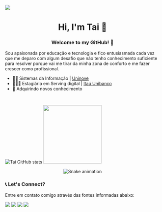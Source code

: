 ![](https://komarev.com/ghpvc/?username=Taiianesilva&color=dd7cae)
<h1 align="center">
     Hi, I'm Tai  🤗
</h1>
<h3 align="center"> Welcome to my GitHub! 🥰 </h3> 

Sou apaixonada por educação e tecnologia e fico entusiasmada cada vez que me deparo com algum desafio que não tenho conhecimento suficiente para resolver porque vai me tirar da minha zona de conforto e me fazer crescer como profissional. 

- 👩‍🎓 Sistemas da Informação | [Uninove](https://www.uninove.br/)
- 👩🏻‍💻 Estagiária em Serving digital | [Itaú Unibanco](https://www.itau.com.br/)
- 🌱 Adquirindo novos conhecimento

<br>



![Tai GitHub stats](https://github-readme-stats.vercel.app/api?username=Taiianesilva&show_icons=true&theme=panda)
<img height = "190em" src = "https://github-readme-stats.vercel.app/api/top-langs/?username=Taiianesilva&layout=compact&langs_count=7&theme=panda"/>  
 
   <div align="center">
  
  ![Snake animation](https://github.com/Taiianesilva/Taiianesilva/blob/output/github-contribution-grid-snake.svg)
  
</div>

<h3> 📞 Let's Connect? </h3>
<p> Entre em contato comigo através das fontes informadas abaixo: </p>
  <a href="https://mail.google.com/mail/u/1/#inbox taianesilva.sp@gmail.com"><img src="https://img.shields.io/badge/-Gmail-EA4335?&logo=Gmail&logoColor=FFFFFF"/></a>
  <a href="https://www.linkedin.com/in/taiane-silva-504b451ab/"><img src="https://img.shields.io/badge/-Linkedln-0A66C2?&logo=Linkedin&logoColor=FFFFFF"/></a>
  <a href="https://api.whatsapp.com/send?1=pt_BR&phone=5511945571419"><img src="https://img.shields.io/badge/-WhatsApp-25D366?&logo=WhatsApp&logoColor=FFFFFF"/></a>
  <a href="https://www.instagram.com/taiane.thay?r=nametag"><img src="https://img.shields.io/badge/-Instagram_-E4405F?&logo=Instagram&logoColor=FFFFFF"/></a>



  
  

   

